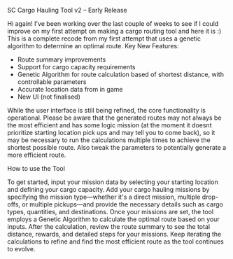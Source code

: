 SC Cargo Hauling Tool v2  – Early Release

Hi again! I've been working over the last couple of weeks to see if I could improve on my first attempt on making a cargo routing tool and here it is :) This is a complete recode from my first attempt that uses a genetic algorithm to determine an optimal route. 
Key New Features: 
- Route summary improvements
- Support for cargo capacity requirements
- Genetic Algorithm for route calculation based of shortest distance, with controllable parameters 
- Accurate location data from in game
- New UI (not finalised) 


While the user interface is still being refined, the core functionality is operational. Please be aware that the generated routes may not always be the most efficient and has some logic mission (at the moment it doesnt prioritize starting location pick ups and may tell you to come back), so it may be necessary to run the calculations multiple times to achieve the shortest possible route. Also tweak the parameters to potentially generate a more efficient route.

How to use the Tool 

To get started, input your mission data by selecting your starting location and defining your cargo capacity. Add your cargo hauling missions by specifying the mission type—whether it's a direct mission, multiple drop-offs, or multiple pickups—and provide the necessary details such as cargo types, quantities, and destinations. Once your missions are set, the tool employs a Genetic Algorithm to calculate the optimal route based on your inputs. After the calculation, review the route summary to see the total distance, rewards, and detailed steps for your missions. Keep iterating the calculations to refine and find the most efficient route as the tool continues to evolve.
